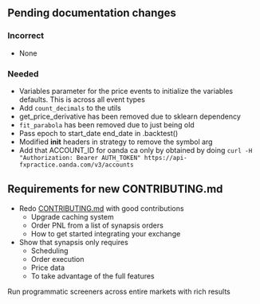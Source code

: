 ## Pending documentation changes
### Incorrect
- None
### Needed
- Variables parameter for the price events to initialize the variables defaults. This is across all event types
- Add `count_decimals` to the utils
- get_price_derivative has been removed due to sklearn dependency
- `fit_parabola` has been removed due to just being old 
- Pass epoch to start_date end_date in .backtest()
- Modified __init__ headers in strategy to remove the symbol arg
- Add that ACCOUNT_ID for oanda ca only by obtained by doing `curl -H "Authorization: Bearer AUTH_TOKEN" https://api-fxpractice.oanda.com/v3/accounts`



## Requirements for new CONTRIBUTING.md
- Redo [CONTRIBUTING.md](http://CONTRIBUTING.md) with good contributions
  - Upgrade caching system
  - Order PNL from a list of synapsis orders
  - How to get started integrating your exchange
- Show that synapsis only requires
  - Scheduling
  - Order execution
  - Price data
  - To take advantage of the full features
  
Run programmatic screeners across entire markets with rich results